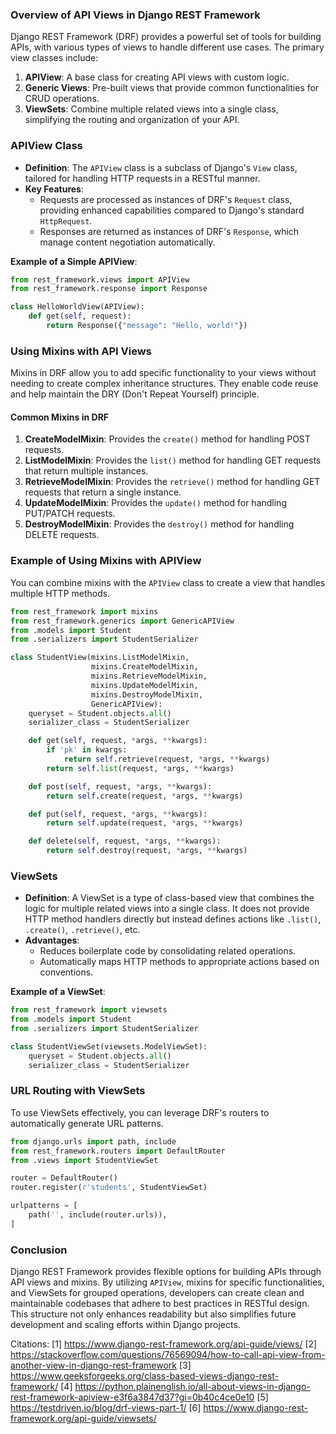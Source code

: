 ### Overview of API Views in Django REST Framework

Django REST Framework (DRF) provides a powerful set of tools for building APIs, with various types of views to handle different use cases. The primary view classes include:

1. **APIView**: A base class for creating API views with custom logic.
2. **Generic Views**: Pre-built views that provide common functionalities for CRUD operations.
3. **ViewSets**: Combine multiple related views into a single class, simplifying the routing and organization of your API.

### APIView Class

- **Definition**: The `APIView` class is a subclass of Django's `View` class, tailored for handling HTTP requests in a RESTful manner.
- **Key Features**:
  - Requests are processed as instances of DRF's `Request` class, providing enhanced capabilities compared to Django's standard `HttpRequest`.
  - Responses are returned as instances of DRF's `Response`, which manage content negotiation automatically.

**Example of a Simple APIView**:
```python
from rest_framework.views import APIView
from rest_framework.response import Response

class HelloWorldView(APIView):
    def get(self, request):
        return Response({"message": "Hello, world!"})
```

### Using Mixins with API Views

Mixins in DRF allow you to add specific functionality to your views without needing to create complex inheritance structures. They enable code reuse and help maintain the DRY (Don't Repeat Yourself) principle.

#### Common Mixins in DRF

1. **CreateModelMixin**: Provides the `create()` method for handling POST requests.
2. **ListModelMixin**: Provides the `list()` method for handling GET requests that return multiple instances.
3. **RetrieveModelMixin**: Provides the `retrieve()` method for handling GET requests that return a single instance.
4. **UpdateModelMixin**: Provides the `update()` method for handling PUT/PATCH requests.
5. **DestroyModelMixin**: Provides the `destroy()` method for handling DELETE requests.

### Example of Using Mixins with APIView

You can combine mixins with the `APIView` class to create a view that handles multiple HTTP methods.

```python
from rest_framework import mixins
from rest_framework.generics import GenericAPIView
from .models import Student
from .serializers import StudentSerializer

class StudentView(mixins.ListModelMixin,
                  mixins.CreateModelMixin,
                  mixins.RetrieveModelMixin,
                  mixins.UpdateModelMixin,
                  mixins.DestroyModelMixin,
                  GenericAPIView):
    queryset = Student.objects.all()
    serializer_class = StudentSerializer

    def get(self, request, *args, **kwargs):
        if 'pk' in kwargs:
            return self.retrieve(request, *args, **kwargs)
        return self.list(request, *args, **kwargs)

    def post(self, request, *args, **kwargs):
        return self.create(request, *args, **kwargs)

    def put(self, request, *args, **kwargs):
        return self.update(request, *args, **kwargs)

    def delete(self, request, *args, **kwargs):
        return self.destroy(request, *args, **kwargs)
```

### ViewSets

- **Definition**: A ViewSet is a type of class-based view that combines the logic for multiple related views into a single class. It does not provide HTTP method handlers directly but instead defines actions like `.list()`, `.create()`, `.retrieve()`, etc.
- **Advantages**:
  - Reduces boilerplate code by consolidating related operations.
  - Automatically maps HTTP methods to appropriate actions based on conventions.

**Example of a ViewSet**:
```python
from rest_framework import viewsets
from .models import Student
from .serializers import StudentSerializer

class StudentViewSet(viewsets.ModelViewSet):
    queryset = Student.objects.all()
    serializer_class = StudentSerializer
```

### URL Routing with ViewSets

To use ViewSets effectively, you can leverage DRF's routers to automatically generate URL patterns.

```python
from django.urls import path, include
from rest_framework.routers import DefaultRouter
from .views import StudentViewSet

router = DefaultRouter()
router.register(r'students', StudentViewSet)

urlpatterns = [
    path('', include(router.urls)),
]
```

### Conclusion

Django REST Framework provides flexible options for building APIs through API views and mixins. By utilizing `APIView`, mixins for specific functionalities, and ViewSets for grouped operations, developers can create clean and maintainable codebases that adhere to best practices in RESTful design. This structure not only enhances readability but also simplifies future development and scaling efforts within Django projects.

Citations:
[1] https://www.django-rest-framework.org/api-guide/views/
[2] https://stackoverflow.com/questions/76569094/how-to-call-api-view-from-another-view-in-django-rest-framework
[3] https://www.geeksforgeeks.org/class-based-views-django-rest-framework/
[4] https://python.plainenglish.io/all-about-views-in-django-rest-framework-apiview-e3f6a3847d37?gi=0b40c4ce0e10
[5] https://testdriven.io/blog/drf-views-part-1/
[6] https://www.django-rest-framework.org/api-guide/viewsets/